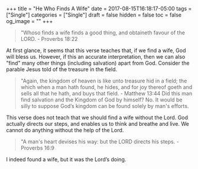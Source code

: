 +++
title = "He Who Finds A Wife"
date = 2017-08-15T16:18:17-05:00
tags = ["Single"]
categories = ["Single"]
draft = false
hidden = false
toc = false
og_image = ""
+++

> "Whoso finds a wife finds a good thing, and obtaineth favour of the LORD. - Proverbs 18:22

<!--more-->

At first glance, it seems that this verse teaches that, if we find a wife, God will bless us. However, if this an accurate interpretation, then we can also "find" many other things (including salvation) apart from God. Consider the parable Jesus told of the treasure in the field.

> "Again, the kingdom of heaven is like unto treasure hid in a field; the which when a man hath found, he hides, and for joy thereof goeth and sells all that he hath, and buys that field. - Matthew 13:44
Did this man find salvation and the Kingdom of God by himself? No. It would be silly to suppose God’s kingdom can be found solely by man's efforts.

This verse does not teach that we should find a wife without the Lord. God actually directs our steps, and enables us to think and breathe and live. We cannot do anything without the help of the Lord.

> "A man's heart devises his way: but the LORD directs his steps. - Proverbs 16:9

I indeed found a wife, but it was the Lord’s doing.
